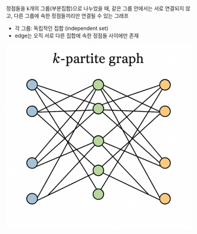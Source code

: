 <br />

정점들을 k개의 그룹(부분집합)으로 나누었을 때, 같은 그룹 안에서는 서로 연결되지 않고, 다른 그룹에 속한 정점들끼리만 연결될 수 있는 그래프

- 각 그룹: 독립적인 집합 (independent set)
- edge는 오직 서로 다른 집합에 속한 정점들 사이에만 존재

![alt text](./Figure/Figure1.png)

<br />
<br />
<br />
<br />
